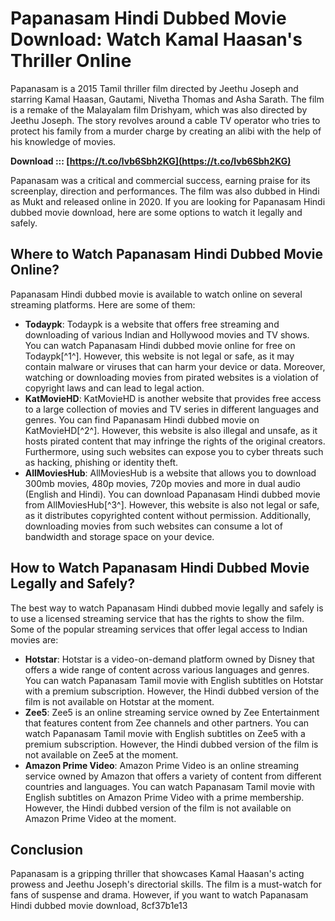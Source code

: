 
 
# Papanasam Hindi Dubbed Movie Download: Watch Kamal Haasan's Thriller Online
 
Papanasam is a 2015 Tamil thriller film directed by Jeethu Joseph and starring Kamal Haasan, Gautami, Nivetha Thomas and Asha Sarath. The film is a remake of the Malayalam film Drishyam, which was also directed by Jeethu Joseph. The story revolves around a cable TV operator who tries to protect his family from a murder charge by creating an alibi with the help of his knowledge of movies.
 
**Download ::: [https://t.co/lvb6Sbh2KG](https://t.co/lvb6Sbh2KG)**


 
Papanasam was a critical and commercial success, earning praise for its screenplay, direction and performances. The film was also dubbed in Hindi as Mukt and released online in 2020. If you are looking for Papanasam Hindi dubbed movie download, here are some options to watch it legally and safely.
 
## Where to Watch Papanasam Hindi Dubbed Movie Online?
 
Papanasam Hindi dubbed movie is available to watch online on several streaming platforms. Here are some of them:
 
- **Todaypk**: Todaypk is a website that offers free streaming and downloading of various Indian and Hollywood movies and TV shows. You can watch Papanasam Hindi dubbed movie online for free on Todaypk[^1^]. However, this website is not legal or safe, as it may contain malware or viruses that can harm your device or data. Moreover, watching or downloading movies from pirated websites is a violation of copyright laws and can lead to legal action.
- **KatMovieHD**: KatMovieHD is another website that provides free access to a large collection of movies and TV series in different languages and genres. You can find Papanasam Hindi dubbed movie on KatMovieHD[^2^]. However, this website is also illegal and unsafe, as it hosts pirated content that may infringe the rights of the original creators. Furthermore, using such websites can expose you to cyber threats such as hacking, phishing or identity theft.
- **AllMoviesHub**: AllMoviesHub is a website that allows you to download 300mb movies, 480p movies, 720p movies and more in dual audio (English and Hindi). You can download Papanasam Hindi dubbed movie from AllMoviesHub[^3^]. However, this website is also not legal or safe, as it distributes copyrighted content without permission. Additionally, downloading movies from such websites can consume a lot of bandwidth and storage space on your device.

## How to Watch Papanasam Hindi Dubbed Movie Legally and Safely?
 
The best way to watch Papanasam Hindi dubbed movie legally and safely is to use a licensed streaming service that has the rights to show the film. Some of the popular streaming services that offer legal access to Indian movies are:

- **Hotstar**: Hotstar is a video-on-demand platform owned by Disney that offers a wide range of content across various languages and genres. You can watch Papanasam Tamil movie with English subtitles on Hotstar with a premium subscription. However, the Hindi dubbed version of the film is not available on Hotstar at the moment.
- **Zee5**: Zee5 is an online streaming service owned by Zee Entertainment that features content from Zee channels and other partners. You can watch Papanasam Tamil movie with English subtitles on Zee5 with a premium subscription. However, the Hindi dubbed version of the film is not available on Zee5 at the moment.
- **Amazon Prime Video**: Amazon Prime Video is an online streaming service owned by Amazon that offers a variety of content from different countries and languages. You can watch Papanasam Tamil movie with English subtitles on Amazon Prime Video with a prime membership. However, the Hindi dubbed version of the film is not available on Amazon Prime Video at the moment.

## Conclusion
 
Papanasam is a gripping thriller that showcases Kamal Haasan's acting prowess and Jeethu Joseph's directorial skills. The film is a must-watch for fans of suspense and drama. However, if you want to watch Papanasam Hindi dubbed movie download,
 8cf37b1e13
 
